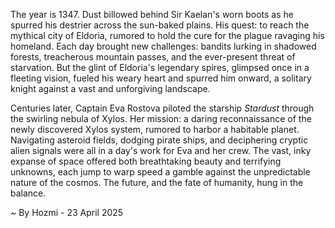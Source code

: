 
The year is 1347.  Dust billowed behind Sir Kaelan's worn boots as he spurred his destrier across the sun-baked plains.  His quest: to reach the mythical city of Eldoria, rumored to hold the cure for the plague ravaging his homeland.  Each day brought new challenges: bandits lurking in shadowed forests, treacherous mountain passes, and the ever-present threat of starvation.  But the glint of Eldoria's legendary spires, glimpsed once in a fleeting vision, fueled his weary heart and spurred him onward, a solitary knight against a vast and unforgiving landscape.

Centuries later, Captain Eva Rostova piloted the starship *Stardust* through the swirling nebula of Xylos.  Her mission: a daring reconnaissance of the newly discovered Xylos system, rumored to harbor a habitable planet.  Navigating asteroid fields, dodging pirate ships, and deciphering cryptic alien signals were all in a day's work for Eva and her crew.  The vast, inky expanse of space offered both breathtaking beauty and terrifying unknowns, each jump to warp speed a gamble against the unpredictable nature of the cosmos.  The future, and the fate of humanity, hung in the balance.

~ By Hozmi - 23 April 2025
